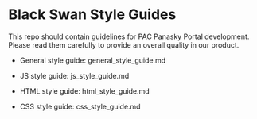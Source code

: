 # Black Swan Style Guides

This repo should contain guidelines for PAC Panasky Portal development. Please read them carefully to provide an overall quality in our product.

* General style guide: general_style_guide.md

* JS style guide: js_style_guide.md
* HTML style guide: html_style_guide.md
* CSS style guide: css_style_guide.md
